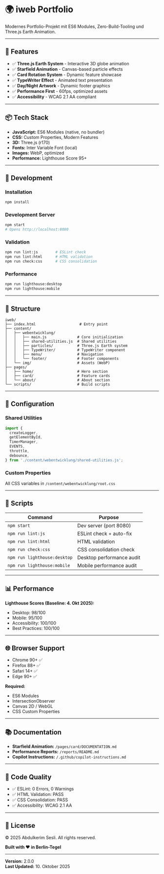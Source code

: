 # 🌍 iweb Portfolio

Modernes Portfolio-Projekt mit ES6 Modules, Zero-Build-Tooling und Three.js Earth Animation.

---

## 🚀 Features

- ✅ **Three.js Earth System** - Interactive 3D globe animation
- ✅ **Starfield Animation** - Canvas-based particle effects
- ✅ **Card Rotation System** - Dynamic feature showcase
- ✅ **TypeWriter Effect** - Animated text presentation
- ✅ **Day/Night Artwork** - Dynamic footer graphics
- ✅ **Performance First** - 60fps, optimized assets
- ✅ **Accessibility** - WCAG 2.1 AA compliant

---

## 📦 Tech Stack

- **JavaScript:** ES6 Modules (native, no bundler)
- **CSS:** Custom Properties, Modern Features
- **3D:** Three.js (r170)
- **Fonts:** Inter Variable Font (local)
- **Images:** WebP, optimized
- **Performance:** Lighthouse Score 95+

---

## 🎯 Development

### Installation
```bash
npm install
```

### Development Server
```bash
npm start
# Opens http://localhost:8080
```

### Validation
```bash
npm run lint:js        # ESLint check
npm run lint:html      # HTML validation
npm run check:css      # CSS consolidation
```

### Performance
```bash
npm run lighthouse:desktop
npm run lighthouse:mobile
```

---

## 📁 Structure

```
iweb/
├── index.html                    # Entry point
├── content/
│   ├── webentwicklung/
│   │   ├── main.js              # Core initialization
│   │   ├── shared-utilities.js  # Shared utilities
│   │   ├── particles/           # Three.js Earth system
│   │   ├── TypeWriter/          # TypeWriter component
│   │   ├── menu/                # Navigation
│   │   └── footer/              # Footer components
│   └── img/                     # Assets (WebP)
├── pages/
│   ├── home/                    # Hero section
│   ├── card/                    # Feature cards
│   └── about/                   # About section
└── scripts/                     # Build scripts
```

---

## 🎨 Configuration

### Shared Utilities
```javascript
import {
  createLogger,
  getElementById,
  TimerManager,
  EVENTS,
  throttle,
  debounce,
} from './content/webentwicklung/shared-utilities.js';
```

### Custom Properties
All CSS variables in `/content/webentwicklung/root.css`

---

## 🔧 Scripts

| Command | Purpose |
|---------|---------|
| `npm start` | Dev server (port 8080) |
| `npm run lint:js` | ESLint check + auto-fix |
| `npm run lint:html` | HTML validation |
| `npm run check:css` | CSS consolidation check |
| `npm run lighthouse:desktop` | Desktop performance audit |
| `npm run lighthouse:mobile` | Mobile performance audit |

---

## 📊 Performance

**Lighthouse Scores (Baseline: 4. Okt 2025):**
- Desktop: 98/100
- Mobile: 95/100
- Accessibility: 100/100
- Best Practices: 100/100

---

## 🌐 Browser Support

- Chrome 90+ ✅
- Firefox 88+ ✅
- Safari 14+ ✅
- Edge 90+ ✅

**Required:**
- ES6 Modules
- IntersectionObserver
- Canvas 2D / WebGL
- CSS Custom Properties

---

## 📚 Documentation

- **Starfield Animation:** `/pages/card/DOCUMENTATION.md`
- **Performance Reports:** `/reports/README.md`
- **Copilot Instructions:** `/.github/copilot-instructions.md`

---

## 🔐 Code Quality

- ✅ ESLint: 0 Errors, 0 Warnings
- ✅ HTML Validation: PASS
- ✅ CSS Consolidation: PASS
- ✅ Accessibility: WCAG 2.1 AA

---

## 📝 License

© 2025 Abdulkerim Sesli. All rights reserved.

**Built with ❤️ in Berlin-Tegel**

---

**Version:** 2.0.0  
**Last Updated:** 10. Oktober 2025
